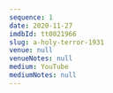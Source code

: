 ```yaml
---
sequence: 1
date: 2020-11-27
imdbId: tt0021966
slug: a-holy-terror-1931
venue: null
venueNotes: null
medium: YouTube
mediumNotes: null
---
```



